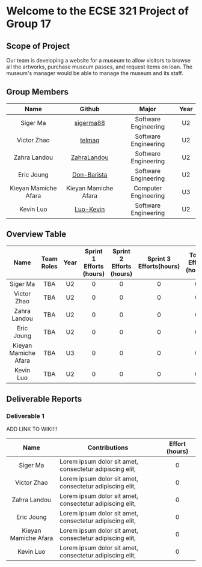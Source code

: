 # Welcome to the ECSE 321 Project of Group 17

## Scope of Project

Our team is developing a website for a museum to allow visitors to browse all the artworks, purchase museum passes, and request items on loan. The museum's manager would be able to manage the museum and its staff.

## Group Members

|         Name         |                    Github                     |        Major         | Year |
| :------------------: | :-------------------------------------------: | :------------------: | :--: |
|       Siger Ma       |   [sigerma88](https://github.com/sigerma88)   | Software Engineering |  U2  |
|     Victor Zhao      |      [telmaq](https://github.com/telmaq)      | Software Engineering |  U2  |
|     Zahra Landou     | [ZahraLandou](https://github.com/ZahraLandou) | Software Engineering |  U2  |
|      Eric Joung      | [Don-Barista](https://github.com/Don-Barista) | Software Engineering |  U2  |
| Kieyan Mamiche Afara |             Kieyan Mamiche Afara              | Computer Engineering |  U3  |
|      Kevin Luo       |   [Luo-Kevin](https://github.com/Luo-Kevin)   | Software Engineering |  U2  |

## Overview Table

|         Name         | Team Roles | Year | Sprint 1 Efforts (hours) | Sprint 2 Efforts (hours) | Sprint 3 Efforts(hours) | Total Effort (hours) |
| :------------------: | :--------: | :--: | :----------------------: | :----------------------: | :---------------------: | :------------------: |
|       Siger Ma       |    TBA     |  U2  |            0             |            0             |            0            |          0           |
|     Victor Zhao      |    TBA     |  U2  |            0             |            0             |            0            |          0           |
|     Zahra Landou     |    TBA     |  U2  |            0             |            0             |            0            |          0           |
|      Eric Joung      |    TBA     |  U2  |            0             |            0             |            0            |          0           |
| Kieyan Mamiche Afara |    TBA     |  U3  |            0             |            0             |            0            |          0           |
|      Kevin Luo       |    TBA     |  U2  |            0             |            0             |            0            |          0           |

## Deliverable Reports

### Deliverable 1

ADD LINK TO WIKI!!!

|         Name         | Contributions                                            | Effort (hours) |
| :------------------: | -------------------------------------------------------- | :------------: |
|       Siger Ma       | Lorem ipsum dolor sit amet, consectetur adipiscing elit, |       0        |
|     Victor Zhao      | Lorem ipsum dolor sit amet, consectetur adipiscing elit, |       0        |
|     Zahra Landou     | Lorem ipsum dolor sit amet, consectetur adipiscing elit, |       0        |
|      Eric Joung      | Lorem ipsum dolor sit amet, consectetur adipiscing elit, |       0        |
| Kieyan Mamiche Afara | Lorem ipsum dolor sit amet, consectetur adipiscing elit, |       0        |
|      Kevin Luo       | Lorem ipsum dolor sit amet, consectetur adipiscing elit, |       0        |
